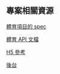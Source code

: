 ## 專案相關資源

[體育項目的 spec](https://2r9nym.axshare.com/#g=1&p=%E3%80%90%E7%89%88%E6%9C%AC%E8%AE%B0%E5%BD%95%E3%80%91
)

[體育 API 文檔](https://sportsapidoc.cxct.org/%E4%BD%93%E8%82%B2%E6%8E%A5%E5%8F%A3%E6%96%87%E6%A1%A3/)

[H5 參考](https://sportsapi.cxct.org)

[後台]( https://sportsadmin.cxct.org/#/login?redirect=%2Fsub-account-list)